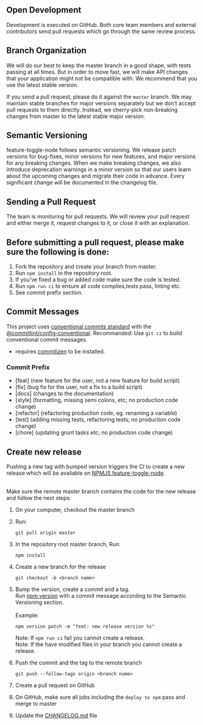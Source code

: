 ## Open Development

Development is executed on GitHub. 
Both core team members and external contributors send pull requests which go through the same review process.


## Branch Organization

We will do our best to keep the master branch in a good shape, with tests passing at all times. 
But in order to move fast, we will make API changes that your application might not be compatible with. 
We recommend that you use the latest stable version.

If you send a pull request, please do it against the `master` branch. 
We may maintain stable branches for major versions separately but we don’t accept pull requests to them directly. 
Instead, we cherry-pick non-breaking changes from master to the latest stable major version.


## Semantic Versioning

feature-toggle-node follows semantic versioning. 
We release patch versions for bug-fixes, minor versions for new features, and major versions for any breaking changes. 
When we make breaking changes, we also introduce deprecation warnings in a minor version 
so that our users learn about the upcoming changes and migrate their code in advance.
Every significant change will be documented in the changelog file.


## Sending a Pull Request

The team is monitoring for pull requests. We will review your pull request and either merge it, request changes to it, or close it with an explanation. 


## Before submitting a pull request, please make sure the following is done:

1. Fork the repository and create your branch from master.
2. Run `npm install` in the repository root.
3. If you’ve fixed a bug or added code make sure the code is tested.
4. Run `npm run ci` to ensure all code compiles,tests pass, linting etc.
5. See commit prefix section.

## Commit Messages

This project uses [conventional commits standard](https://www.conventionalcommits.org/en/v1.0.0-beta.2/#specification) with the [@commitlint/config-conventional](https://github.com/conventional-changelog/commitlint/tree/master/%40commitlint/config-conventional).
Recommanded: Use `git cz` to build conventional commit messages.
- requires [commitizen](https://github.com/commitizen/cz-cli#installing-the-command-line-tool) to be installed.

### Commit Prefix

- [feat] (new feature for the user, not a new feature for build script)
- [fix] (bug fix for the user, not a fix to a build script)
- [docs] (changes to the documentation)
- [style] (formatting, missing semi colons, etc; no production code change)
- [refactor] (refactoring production code, eg. renaming a variable)
- [test] (adding missing tests, refactoring tests; no production code change)
- [chore] (updating grunt tasks etc; no production code change)

## Create new release
Pushing a new tag with bumped version triggers the CI to create a new release which will be available on [NPMJS feature-toggle-node](https://www.npmjs.com/package/@sap-devx/feature-toggle-node).<br><br>

Make sure the remote master branch contains the code for the new release and follow the next steps:
1. On your computer, checkout the master branch

2. Run:
    ```
    git pull origin master
    ```

3. In the repository root master branch, Run:
    ```
    npm install
    ``` 

4.	Create a new branch for the release
    ```
    git checkout -b <branch name>
    ```

5.	Bump the version, create a commit and a tag.<br>
    Run [npm version](https://docs.npmjs.com/cli/version) with a commit message according to the Semantic Versioning section.
    <br><br>Example:

    ```
    npm version patch -m "feat: new release version %s"
    ```
    
    Note: If `npm run ci` fail you cannot create a release.<br>
    Note: If the have modified files in your branch you cannot create a release.

6.	Push the commit and the tag to the remote branch
    ```
    git push --follow-tags origin <branch name>
    ```

7. Create a pull request on GitHub

8. On GitHub, make sure all jobs including the `deploy to npm`  pass and merge to master

9. Update the [CHANGELOG.md](https://github.com/SAP/feature-toggle-node/blob/master/CHANGELOG.md) file
